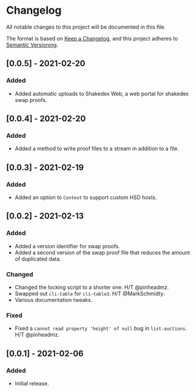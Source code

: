 # Changelog

All notable changes to this project will be documented in this file.

The format is based on [Keep a Changelog](https://keepachangelog.com/en/1.0.0/),
and this project adheres to [Semantic Versioning](https://semver.org/spec/v2.0.0.html).

## [0.0.5] - 2021-02-20
### Added

- Added automatic uploads to Shakedex Web, a web portal for shakedex swap proofs.

## [0.0.4] - 2021-02-20
### Added

- Added a method to write proof files to a stream in addition to a file.

## [0.0.3] - 2021-02-19
### Added

- Added an option to `Context` to support custom HSD hosts. 

## [0.0.2] - 2021-02-13
### Added

- Added a version identifier for swap proofs.
- Added a second version of the swap proof file that reduces the amount of duplicated data.

### Changed

- Changed the locking script to a shorter one. H/T @pinheadmz.
- Swapped out `cli-table` for `cli-table3`. H/T @MarkSchmidty.
- Various documentation tweaks.

### Fixed

- Fixed a `cannot read property 'height' of null` bug in `list-auctions`. H/T @pinheadmz.

## [0.0.1] - 2021-02-06
### Added

- Initial release.
